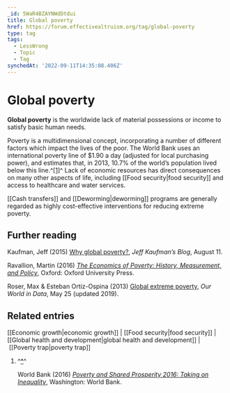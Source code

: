 ```yaml
---
_id: 5WaR4BZAYNWdDtdui
title: Global poverty
href: https://forum.effectivealtruism.org/tag/global-poverty
type: tag
tags:
  - LessWrong
  - Topic
  - Tag
synchedAt: '2022-09-11T14:35:08.406Z'
---
```

# Global poverty

**Global poverty** is the worldwide lack of material possessions or income to satisfy basic human needs.

Poverty is a multidimensional concept, incorporating a number of different factors which impact the lives of the poor. The World Bank uses an international poverty line of $1.90 a day (adjusted for local purchasing power), and estimates that, in 2013, 10.7% of the world’s population lived below this line.^[\[1\]](#fn6gieyy3gh1j)^ Lack of economic resources has direct consequences on many other aspects of life, including [[Food security|food security]] and access to healthcare and water services.

[[Cash transfers]] and [[Deworming|deworming]] programs are generally regarded as highly cost-effective interventions for reducing extreme poverty.

Further reading
---------------

Kaufman, Jeff (2015) [Why global poverty?](https://www.jefftk.com/p/why-global-poverty), *Jeff Kaufman’s Blog*, August 11.

Ravallion, Martin (2016) [*The Economics of Poverty: History, Measurement, and Policy*](https://en.wikipedia.org/wiki/Special:BookSources/9780190212773), Oxford: Oxford University Press.

Roser, Max & Esteban Ortiz-Ospina (2013) [Global extreme poverty](https://ourworldindata.org/extreme-poverty), *Our World in Data*, May 25 (updated 2019).

Related entries
---------------

[[Economic growth|economic growth]] | [[Food security|food security]] | [[Global health and development|global health and development]] | [[Poverty trap|poverty trap]]

1.  ^**[^](#fnref6gieyy3gh1j)**^
    
    World Bank (2016) [*Poverty and Shared Prosperity 2016: Taking on Inequality*](http://doi.org/10.1596/978-1-4648-0958-3), Washington: World Bank.